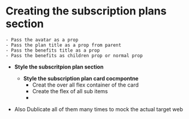 # Creating the subscription plans section  
    - Pass the avatar as a prop
    - Pass the plan title as a prop from parent
    - Pass the benefits title as a prop
    - Pass the benefits as children prop or normal prop


- **Style the subscritpion plan section**
    -   **Style the subscription plan card cocmpontne**
        - Creat the over all flex container of the card  
        - Create the flex of all sub items  
        - 

- Also Dublicate all of them many times to mock the actual target web



